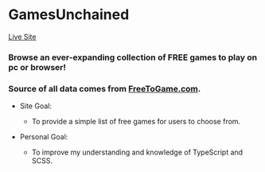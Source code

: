 # GamesUnchained
[Live Site](https://elijahally.github.io/GamesUnchained/)
### Browse an ever-expanding collection of FREE games to play on pc or browser!
### Source of all data comes from [FreeToGame.com](https://www.FreeToGame.com).


- Site Goal: 
  - To provide a simple list of free games for users to choose from.

- Personal Goal: 
  - To improve my understanding and knowledge of TypeScript and SCSS.
